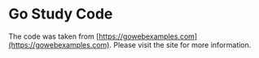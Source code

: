 # Go Study Code

The code was taken from [https://gowebexamples.com](https://gowebexamples.com). Please visit the site for more information.
